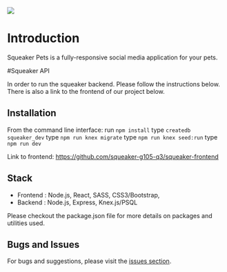 <img src="https://github.com/squeaker-g105-q3/squeaker-frontend/blob/master/squeaker-erd.png">

# Introduction

Squeaker Pets is a fully-responsive social media application for your pets.

#Squeaker API

In order to run the squeaker backend. Please follow the instructions below. There is also a link to the frontend of our project below.

## Installation

From the command line interface:
run `npm install`
type `createdb squeaker_dev`
type `npm run knex migrate`
type `npm run knex seed:run`
type `npm run dev`

Link to frontend: https://github.com/squeaker-g105-q3/squeaker-frontend

## Stack

* Frontend : Node.js, React, SASS, CSS3/Bootstrap,
* Backend : Node.js, Express, Knex.js/PSQL

Please checkout the package.json file for more details on packages and utilities used.

## Bugs and Issues

For bugs and suggestions, please visit the [issues section](https://github.com/squeaker-g105-q3/squeaker-backend/issues).
